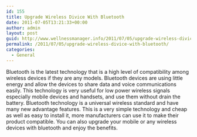 ```yaml
---
id: 155
title: Upgrade Wireless Divice With Bluetooth
date: 2011-07-05T13:21:33+00:00
author: admin
layout: post
guid: http://www.wellnessmanager.info/2011/07/05/upgrade-wireless-divice-with-bluetooth/
permalink: /2011/07/05/upgrade-wireless-divice-with-bluetooth/
categories:
  - General
---
```

Bluetooth is the latest technology that is a high level of compatibility among wireless devices if they are any models. Bluetooth devices are using little energy and allow the devices to share data and voice communications easily. This technology is very useful for low power wireless signals especially mobile devices and handsets, and use them without drain the battery. Bluetooth technology is a universal wireless standard and have many new advantage features. This is a very simple technology and cheap as well as easy to install it, more manufacturers can use it to make their product compatible. You can also upgrade your mobile or any wireless devices with bluetooth and enjoy the benefits.